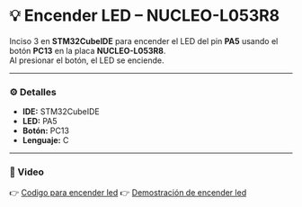 # 💡 Encender LED – NUCLEO-L053R8

Inciso 3 en **STM32CubeIDE** para encender el LED del pin **PA5** usando el botón **PC13** en la placa **NUCLEO-L053R8**.  
Al presionar el botón, el LED se enciende.

---

### ⚙️ Detalles
- **IDE:** STM32CubeIDE  
- **LED:** PA5  
- **Botón:** PC13  
- **Lenguaje:** C  

---

### 🎥 Video
👉 [Codigo para encender led](https://youtu.be/8Ewcx1VenaI)
👉 [Demostración de encender led](https://youtu.be/VsDNWQchFXc)

